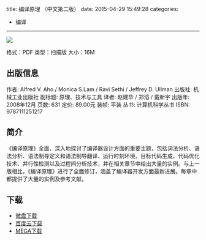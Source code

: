 title: 编译原理 （中文第二版）
date: 2015-04-29 15:49:28
categories:
  - 编译
---

![](http://img3.douban.com/lpic/s3392161.jpg)

格式：PDF
类型：扫描版
大小：16M

<!--more-->

## 出版信息 ##

作者: Alfred V. Aho / Monica S.Lam / Ravi Sethi / Jeffrey D. Ullman 
出版社: 机械工业出版社
副标题: 原理、技术与工具
译者: 赵建华 / 郑滔 / 戴新宇 
出版年: 2008年12月
页数: 631
定价: 89.00元
装帧: 平装
丛书: 计算机科学丛书
ISBN: 9787111251217

## 简介 ##

《编译原理》全面、深入地探讨了编译器设计方面的重要主题，包括词法分析、语法分析、语法制导定义和语法制导翻译、运行时刻环境、目标代码生成、代码优化技术、并行性检测以及过程间分析技术，并在相关章节中给出大量的实例。与上一版相比，《编译原理》进行了全面修订，涵盖了编译器开发方面最新进展。每章中都提供了大量的实例及参考文献。

## 下载 ##

* [微盘下载](http://vdisk.weibo.com/s/aADaW4YROr-5_)
* [百度云下载](http://pan.baidu.com/s/1bnq8HCr)
* [MEGA下载](https://mega.co.nz/#!zNll2CpA!O2LhMbKDxH92_Sc3YcxpQWN8Xgmh0xPXKxacsQoCfFI)